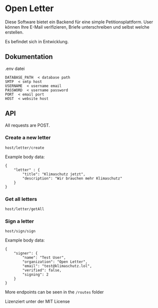 # Open Letter

Diese Software bietet ein Backend für eine simple Petitionsplattform.
User können Ihre E-Mail verifizieren, Briefe unterschreiben und selbst welche erstellen.

Es befindet sich in Entwicklung.

## Dokumentation


.env datei  
```
DATABASE_PATH  < database path
SMTP  < smtp host
USERNAME  < username email
PASSWORD  < username password
PORT  < email port
HOST  < website host
```

## API

All requests are POST.  

### Create a new letter  

```
host/letter/create
````

Example body data:
````
{
    "letter" : {
        "title": "Klimaschutz jetzt",
        "description": "Wir brauchen mehr Klimaschutz"
    }
}
````

### Get all letters

```
host/letter/getAll
````


### Sign a letter

````
host/sign/sign
````

Example body data:
````
{
    "signer": {
        "name": "Test User",
        "organization": "Open Letter",
        "email": "test@klimaschutz.lol",
        "verified": false,
        "signing": 2 
    }
}
````

More endpoints can be seen in the ``/routes`` folder


Lizenziert unter der MIT License